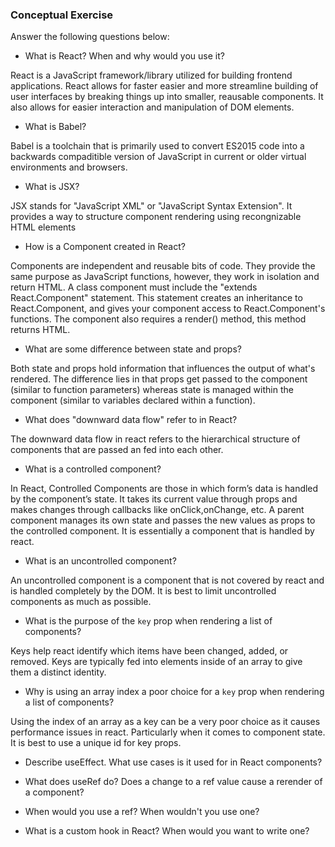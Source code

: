 ### Conceptual Exercise

Answer the following questions below:

- What is React? When and why would you use it?

React is a JavaScript framework/library utilized for building frontend applications. React allows for faster
easier and more streamline building of user interfaces by breaking things up into smaller, reausable components.
It also allows for easier interaction and manipulation of DOM elements.

- What is Babel?

Babel is a toolchain that is primarily used to convert ES2015 code into a backwards compaditible version of JavaScript in current or older virtual environments and browsers.

- What is JSX?

JSX stands for "JavaScript XML" or "JavaScript Syntax Extension". It provides a way to structure component rendering using recongnizable HTML elements

- How is a Component created in React?

Components are independent and reusable bits of code. They provide the same purpose as JavaScript functions, however, they work in isolation and return HTML. A class component must include the "extends React.Component" statement. This statement creates an inheritance to React.Component, and gives your component access to React.Component's functions. The component also requires a render() method, this method returns HTML.

- What are some difference between state and props?

Both state and props hold information that influences the output of what's rendered. The difference lies in that props get passed to the component (similar to function parameters) whereas state is managed within the component (similar to variables declared within a function).

- What does "downward data flow" refer to in React?

The downward data flow in react refers to the hierarchical structure of components that are passed an fed into each other.

- What is a controlled component?

In React, Controlled Components are those in which form’s data is handled by the component’s state. It takes its current value through props and makes changes through callbacks like onClick,onChange, etc. A parent component manages its own state and passes the new values as props to the controlled component. It is essentially a component that is handled by react.

- What is an uncontrolled component?

An uncontrolled component is a component that is not covered by react and is handled completely by the DOM. It is best to limit uncontrolled components as much as possible.

- What is the purpose of the `key` prop when rendering a list of components?

Keys help react identify which items have been changed, added, or removed.
Keys are typically fed into elements inside of an array to give them a distinct identity.

- Why is using an array index a poor choice for a `key` prop when rendering a list of components?

Using the index of an array as a key can be a very poor choice as it causes performance issues in react. Particularly
when it comes to component state. It is best to use a unique id for key props.

- Describe useEffect.  What use cases is it used for in React components?

- What does useRef do?  Does a change to a ref value cause a rerender of a component?

- When would you use a ref? When wouldn't you use one?

- What is a custom hook in React? When would you want to write one?

